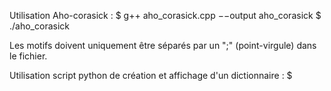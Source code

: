 Utilisation Aho-corasick :
  $ g++ aho_corasick.cpp −−output aho_corasick
  $ ./aho_corasick <fichier motifs> <fichier texte>
  
Les motifs doivent uniquement être séparés par un ";" (point-virgule) dans le fichier.
  
Utilisation script python de création et affichage d'un dictionnaire :
  $ 
